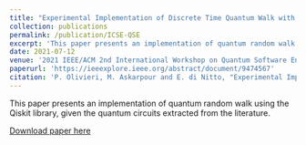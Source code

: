 ```yaml
---
title: "Experimental Implementation of Discrete Time Quantum Walk with the IBM Qiskit Library"
collection: publications
permalink: /publication/ICSE-QSE
excerpt: 'This paper presents an implementation of quantum random walk using the Qiskit library, given the quantum circuits extracted from the literature.'
date: 2021-07-12
venue: '2021 IEEE/ACM 2nd International Workshop on Quantum Software Engineering (Q-SE)'
paperurl: 'https://ieeexplore.ieee.org/abstract/document/9474567'
citation: 'P. Olivieri, M. Askarpour and E. di Nitto, "Experimental Implementation of Discrete Time Quantum Walk with the IBM Qiskit Library," 2021 IEEE/ACM 2nd International Workshop on Quantum Software Engineering (Q-SE), 2021, pp. 33-38, doi: 10.1109/Q-SE52541.2021.00014.'
---
```

This paper presents an implementation of quantum random walk using the Qiskit library, given the quantum circuits extracted from the literature.

[Download paper here](https://ieeexplore.ieee.org/abstract/document/9474567)

